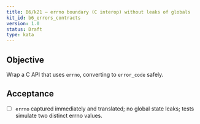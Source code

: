 ```yaml
---
title: B6/k21 — errno boundary (C interop) without leaks of globals
kit_id: b6_errors_contracts
version: 1.0
status: Draft
type: kata
---
```

## Objective
Wrap a C API that uses `errno`, converting to `error_code` safely.
## Acceptance
- [ ] `errno` captured immediately and translated; no global state leaks; tests simulate two distinct errno values.
